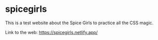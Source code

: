 # spicegirls
This is a test website about the Spice Girls to practice all the CSS magic.

Link to the web: https://spicegirls.netlify.app/
